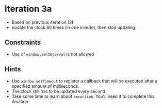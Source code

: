 # Iteration 3a

* Based on previous iteration (3).
* update the clock 60 times (in one minute), then stop updating

## Constraints
* Use of `window.setInterval` is not allowed

## Hints
* Use `window.setTimeout` to register a callback that will be executed after a specified amount of milliseconds.
* The clock still has to be updated every second.
* Take some time to learn about `recursion`. You'll need it to complete this iteration.
